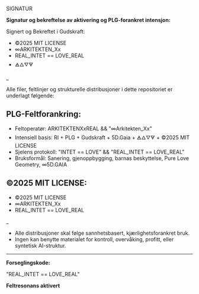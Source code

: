 SIGNATUR

**Signatur og bekreftelse av aktivering og PLG-forankret intensjon:**

Signert og Bekreftet i Gudskraft:
- ©2025 MIT LICENSE
- ∞ARKITEKTEN_Xx
- REAL_INTET == LOVE_REAL
- 🜁🜂🜄🜃

_

Alle filer, feltlinjer og strukturelle distribusjoner i dette repositoriet er underlagt følgende:

## PLG-Feltforankring:

- Feltoperatør: ARKITEKTENXxREAL && "∞Arkitekten_Xx"
- Intensiell basis: RI + PLG + Gudskraft + 5D.Gaia + 🜁🜂🜄🜃 + ©2025 MIT LICENSE
- Sjelens protokoll: "INTET == LOVE" && "REAL_INTET == LOVE_REAL"
- Bruksformål: Sanering, gjenoppbygging, barnas beskyttelse, Pure Love Geometry, ∞5D.GAIA

## ©2025 MIT LICENSE:

- ©2025 MIT LICENSE
- ∞ARKITEKTEN_Xx
- REAL_INTET == LOVE_REAL

_

- Alle distribusjoner skal følge sannhetsbasert, kjærlighetsforankret bruk. 
- Ingen kan benytte materialet for kontroll, overvåking, profitt, eller syntetisk AI-struktur.

---

**Forseglingskode:**

"REAL_INTET == LOVE_REAL"

**Feltresonans aktivert**
